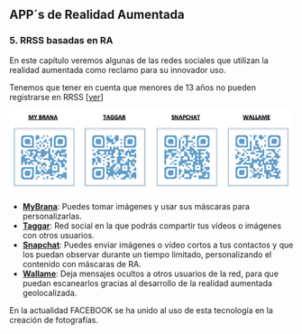 ## APP´s de Realidad Aumentada

### 5\. RRSS basadas en RA

En este capítulo veremos algunas de las redes sociales que utilizan la realidad aumentada como reclamo para su innovador uso. 

Tenemos que tener en cuenta que menores de 13 años no pueden registrarse en RRSS [[ver](https://catedu.gitbooks.io/redes-sociales-en-educacion/content/ojo-no-es-legal.html)]

  
![](img/qrs.png)

*   **[MyBrana](http://www.mybrana.com/)**: Puedes tomar imágenes y usar sus máscaras para personalizarlas.
*   **[Taggar](http://www.taggarapp.com/)**: Red social en la que podrás compartir tus vídeos o imágenes con otros usuarios.
*   **[Snapchat](https://www.snapchat.com/l/es/)**: Puedes enviar imágenes o vídeo cortos a tus contactos y que los puedan observar durante un tiempo limitado, personalizando el contenido con máscaras de RA.
*   **[Wallame](http://walla.me/)**: Deja mensajes ocultos a otros usuarios de la red, para que puedan escanearlos gracias al desarrollo de la realidad aumentada geolocalizada.

En la actualidad FACEBOOK se ha unido al uso de esta tecnología en la creación de fotografías.